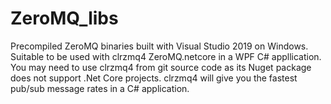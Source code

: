 # ZeroMQ_libs

Precompiled ZeroMQ binaries built with Visual Studio 2019 on Windows. Suitable to be used with clrzmq4 ZeroMQ.netcore in a WPF C# appllication. You may need to use clrzmq4 from git source code as its Nuget package does not support .Net Core projects. clrzmq4 will give you the fastest pub/sub message rates in a C# application. 
